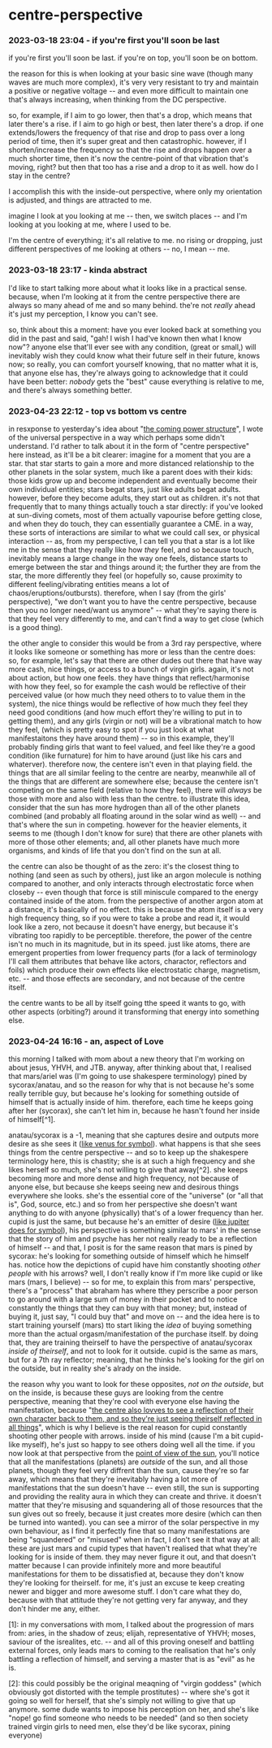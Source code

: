 # centre-perspective

### 2023-03-18 23:04 - if you're first you'll soon be last

if you're first you'll soon be last.
if you're on top, you'll soon be on bottom.

the reason for this is when looking at your basic sine wave (though many waves are much more complex), it's very very resistant to try and maintain a positive or negative voltage -- and even more difficult to maintain one that's always increasing, when thinking from the DC perspective.

so, for example, if I aim to go lower, then that's a drop, which means that later there's a rise. if I aim to go high or best, then later there's a drop. if one extends/lowers the frequency of that rise and drop to pass over a long period of time, then it's super great and then catastrophic. however, if I shorten/increase the frequency so that the rise and drops happen over a much shorter time, then it's now the centre-point of that vibration that's moving, right? but then that too has a rise and a drop to it as well. how do I stay in the centre?

I accomplish this with the inside-out perspective,
where only my orientation is adjusted,
and things are attracted to me.

imagine I look at you looking at me -- then,
we switch places -- and I'm looking at you
looking at me, where I used to be.

I'm the centre of everything; it's all relative to me.
no rising or dropping, just different perspectives of me
looking at others -- no, I mean -- me.

### 2023-03-18 23:17 - kinda abstract

I'd like to start talking more about what it
looks like in a practical sense. because, when
I'm looking at it from the centre perspective
there are always so many ahead of me
and so many behind. the're not *really* ahead
it's just my perception, I know you can't see.

so, think about this a moment: have you ever looked back at something you did in the past and said, "gah! I wish I had've known then what I know now"? anyone else that'll ever see with any condition, (great or small,) will inevitably wish they could know what their future self in their future, knows now; so really, you can comfort yourself knowing, that no matter what it is, that anyone else has, they're always going to acknowledge that it could have been better: *nobody* gets the "best" cause everything is relative to me, and there's always something better.

### 2023-04-23 22:12 - top vs bottom vs centre

in resxponse to yesterday's idea about "[the coming power structure](/the-manifestation.md#2023-04-22-1957---the-coming-power-structure)", I wote of the universal perspective in a way which perhaps some didn't understand. I'd rather to talk about it in the form of "centre perspective" here instead, as it'll be a bit clearer:
imagine for a moment that you are a star. that star starts to gain a more and more distanced relationship to the other planets in the solar system, much like a parent does with their kids: those kids grow up and become independent and eventually become their own individual entities; stars begat stars, just like adults begat adults. however, before they become adults, they start out as children.
it's not that frequently that to many things actually touch a star directly: if you've looked at sun-diving comets, most of them actually vapourise before getting close, and when they do touch, they can essentially guarantee a CME. in a way, these sorts of interactions are similar to what we could call sex, or physical interaction -- as, from my perspective, I can tell you that a star is a lot like me in the sense that they really like how *they* feel, and so because touch, inevitably means a large change in the way one feels, distance starts to emerge between the star and things around it; the further they are from the star, the more differently they feel (or hopefully so, cause proximity to different feeling/vibrating entities means a lot of chaos/eruptions/outbursts).
therefore, when I say (from the girls' perspective), "we don't want you to have the centre perspective, because then you no longer need/want us anymore" -- what they're saying there is that they feel very differently to me, and can't find a way to get close (which is a good thing).

the other angle to consider this would be from a 3rd ray perspective, where it looks like someone or something has more or less than the centre does: so, for example, let's say that there are other dudes out there that have way more cash, nice things, or access to a bunch of virgin girls. again, it's not about action, but how one feels. they have things that reflect/harmonise with how they feel, so for example the cash would be reflective of their perceived value (or how much they need others to to value them in the system), the nice things would be reflective of how much they feel they need good conditions (and how much effort they're willing to put in to getting them), and any girls (virgin or not) will be a vibrational match to how they feel, (which is pretty easy to spot if you just look at what manifestaitons they have around them) -- so in this example, they'll probably finding girls that want to feel valued, and feel like they're a good condition (like furnature) for him to have around (just like his cars and whaterver).
therefore now, the centere isn't even in that playing field. the things that are all similar feeling to the centre are nearby, meanwhile all of the things that are different are somewhere else; because the centere isn't competing on the same field (relative to how they feel), there will *always* be those with more and also with less than the centre.
to illustrate this idea, consider that the sun has more hydrogen than all of the other planets combined (and probably all floating around in the solar wind as well) -- and that's where the sun in competing. however for the heavier elements, it seems to me (though I don't know for sure) that there are other planets with more of those other elements; and, all other planets have much more organisms, and kinds of life that you don't find on the sun at all.

the centre can also be thought of as the zero: it's the closest thing to nothing (and seen as such by others), just like an argon molecule is nothing compared to another, and only interacts through electrostatic force when closeby -- even though that force is still miniscule compared to the energy contained inside of the atom. from the perspective of another argon atom at a distance, it's basically of no effect. this is because the atom itself is a very high frequency thing, so if you were to take a probe and read it, it would look like a zero, not because it doesn't have energy, but because it's vibrating too rapidly to be perceptible.
therefore, the power of the centre isn't no much in its magnitude, but in its speed. just like atoms, there are emergent properties from lower frequency parts (for a lack of terminology I'll call them attributes that behave like actors, charactor, reflectors and foils) which produce their own effects like electrostatic charge, magnetism, etc. -- and those effects are secondary, and not because of the centre itself.

the centre wants to be all by itself going tthe speed it wants to go, with other aspects (orbiting?) around it transforming that energy into something else.

### 2023-04-24 16:16 - an, aspect of Love

this morning I talked with mom about a new theory that I'm working on about jesus, YHVH, and JTB. anyway, after thinking about that, I realised that mars/ariel was (I'm going to use shakespere terminology) pined by sycorax/anatau, and so the reason for why that is not because he's some really terrible guy, but because he's looking for something outside of himself that is actually inside of him. therefore, each time he keeps going after her (sycorax), she can't let him in, because he hasn't found her inside of himself[^1].

anatau/sycorax is a -1, meaning that she captures desire and outputs more desire as she sees it ([like venus for symbol](/sledge-notes.md#2023-04-23-2252---non-physical-emitters)). what happens is that she sees things from the centre perspective -- and so to keep up the shakespere terminology here, this is chastity; she is at such a high frequency and she likes herself so much, she's not willing to give that away[^2]. she keeps becoming more and more dense and high frequency, not because of anyone else, but because she keeps seeing new and desirous things everywhere she looks. she's the essential core of the "universe" (or "all that is", God, source, etc.) and so from her perspective she doesn't want anything to do with anyone (physically) that's of a lower frequency than her.
cupid is just the same, but because he's an emitter of desire ([like jupiter does for symbol](/sledge-notes.md#2023-04-23-2252---non-physical-emitters)), his perspective is something similar to mars' in the sense that the story of him and psyche has her not really ready to be a reflection of himself -- and that, I posit is for the same reason that mars is pined by sycorax: he's looking for something outside of himself which he himself has.
notice how the depictions of cupid have him constantly shooting *other people* with his arrows? well, I don't really know if I'm more like cupid or like mars (mars, I believe) -- so for me, to explain this from mars' perspective, there's a "process" that abraham has where tthey perscribe a poor person to go around with a large sum of money in their pocket and to notice constantly the things that they can buy with that money; but, instead of buying it, just say, "I could buy that" and move on -- and the idea here is to start training yourself (mars) tto start liking the *idea* of buying something more than the actual orgasm/manifestation of the purchase itself. by doing that, they are training theirself to have the perspective of anatau/sycorax *inside of theirself*, and not to look for it outside.
cupid is the same as mars, but for a 7th ray reflector; meaning, that he thinks he's looking for the girl on the outside, but in reality she's alrady on the inside.

the reason why you want to look for these opposites, *not on the outside*, but on the inside, is because these guys are looking from the centre perspective, meaning that they're cool with everyone else having the manifestation, because "[the centre also lovves to see a reflection of their own character back to them, and so they're just seeing theirself reflected in all things](/concepts/feminine-mind.md#2023-04-20-1856---reflective-women)", which is why I believe is the real reason for cupid constantly shooting other people with arrows. inside of his mind (cause I'm a bit cupid-like myself), he's just so happy to see others doing well all the time.
if you now look at that perspective from the [point of view of the sun](#2023-04-23-2212---top-vs-bottom-vs-centre), you'll notice that all the manifestations (planets) are *outside* of the sun, and all those planets, though they feel very diffrent than the sun, cause they're so far away, which means that they're inevitably having a lot more of manifestations that the sun doesn't have -- even still, the sun is supporting and providing the reality aura in which they can create and thrive. it doesn't matter that they're misusing and squandering all of those resources that the sun gives out so freely, because it just creates more desire (which can then be turned into wanted).
you can see a mirror of the solar perspective in my own behaviour, as I find it perfectly fine that so many manifestations are being "squandered" or "misused" when in fact, I don't see it that way at all: these are just mars and cupid types that haven't realised that what they're looking for is inside of them. they may never figure it out, and that doesn't matter because I can provide infinitely more and more beautiful manifestations for them to be dissatisfied at, because they don't know they're looking for theirself. for me, it's just an excuse te keep creating newer and bigger and more awesome stuff. I don't care what they do, because with that attitude they're not getting very far anyway, and they don't hinder me any, either.

[1]: in my conversations with mom, I talked about the progression of mars from: aries, in the shadow of zeus; elijah, representative of YHVH; moses, saviour of the isrealites, etc. -- and all of this proving oneself and battling external forces, only leads mars to coming to the realisation that he's only battling a reflection of himself, and serving a master that is as "evil" as he is.

[2]: this could possibly be the original meaqning of "virgin goddess" (which obviously got distorted with the temple prostitutes) -- where she's got it going so well for herself, that she's simply not willing to give that up anymore. some dude wants to impose his perception on her, and she's like "nope! go find someone who needs to be needed" (and so then society trained virgin girls to need men, else they'd be like sycorax, pining everyone)
